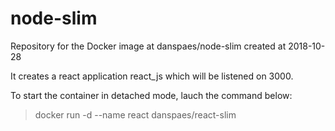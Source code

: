 # node-slim
Repository for the Docker image at danspaes/node-slim created at 2018-10-28

It creates a react application react\_js which will be listened on 3000. 

To start the container in detached mode, lauch the command below:  
> docker run -d --name react danspaes/react-slim 

